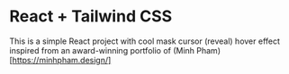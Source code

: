 # React + Tailwind CSS

This is a simple React project with cool mask cursor (reveal) hover effect inspired from an award-winning portfolio of (Minh Pham) [https://minhpham.design/]
